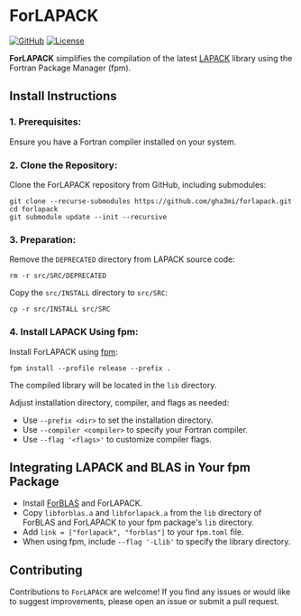 # ForLAPACK

[![GitHub](https://img.shields.io/badge/GitHub-forlapack-blue.svg?style=social&logo=github)](https://github.com/gha3mi/forlapack)
[![License](https://img.shields.io/github/license/gha3mi/forlapack?color=green)](https://github.com/gha3mi/forlapack/blob/main/LICENSE)

**ForLAPACK** simplifies the compilation of the latest [LAPACK](https://github.com/Reference-LAPACK/lapack) library using the Fortran Package Manager (fpm).

<!-- ![ForLAPACK](media/logo.png) -->

## Install Instructions

### 1. Prerequisites:

Ensure you have a Fortran compiler installed on your system.

### 2. Clone the Repository:

Clone the ForLAPACK repository from GitHub, including submodules:

```shell
git clone --recurse-submodules https://github.com/gha3mi/forlapack.git
cd forlapack
git submodule update --init --recursive
```

### 3. Preparation:

Remove the `DEPRECATED` directory from LAPACK source code:

```shell
rm -r src/SRC/DEPRECATED
```

Copy the `src/INSTALL` directory to `src/SRC`:

```shell
cp -r src/INSTALL src/SRC
```

### 4. Install LAPACK Using fpm:

Install ForLAPACK using [fpm](https://github.com/fortran-lang/fpm):

```shell
fpm install --profile release --prefix .
```

The compiled library will be located in the `lib` directory.

Adjust installation directory, compiler, and flags as needed:

- Use `--prefix <dir>` to set the installation directory.
- Use `--compiler <compiler>` to specify your Fortran compiler.
- Use `--flag '<flags>'` to customize compiler flags.

## Integrating LAPACK and BLAS in Your fpm Package

- Install [ForBLAS](https://github.com/gha3mi/forblas) and ForLAPACK.
- Copy `libforblas.a` and `libforlapack.a` from the `lib` directory of ForBLAS and ForLAPACK to your fpm package's `lib` directory.
- Add `link = ["forlapack", "forblas"]` to your `fpm.toml` file.
- When using fpm, include `--flag '-Llib'` to specify the library directory.

## Contributing

Contributions to `ForLAPACK` are welcome! If you find any issues or would like to suggest improvements, please open an issue or submit a pull request.
